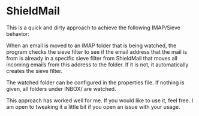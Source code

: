 # ShieldMail

This is a quick and dirty approach to achieve the following IMAP/Sieve behavior:

When an email is moved to an IMAP folder that is being watched, the program checks the sieve filter to see if the email address that the mail is from is already in a specific sieve filter from ShieldMail that moves all incoming emails from this address to the folder. If it is not, it automatically creates the sieve filter.

The watched folder can be configured in the properties file. If nothing is given, all folders under INBOX/ are watched.

This approach has worked well for me. If you would like to use it, feel free. I am open to tweaking it a little bit if you open an issue with your usage.
